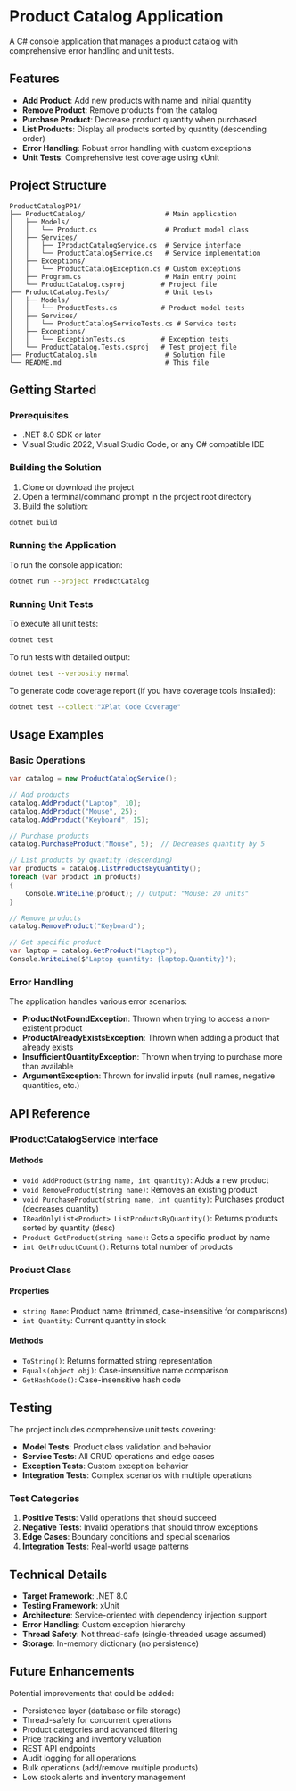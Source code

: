 # Product Catalog Application

A C# console application that manages a product catalog with comprehensive error handling and unit tests.

## Features

- **Add Product**: Add new products with name and initial quantity
- **Remove Product**: Remove products from the catalog
- **Purchase Product**: Decrease product quantity when purchased
- **List Products**: Display all products sorted by quantity (descending order)
- **Error Handling**: Robust error handling with custom exceptions
- **Unit Tests**: Comprehensive test coverage using xUnit

## Project Structure

```
ProductCatalogPP1/
├── ProductCatalog/                    # Main application
│   ├── Models/
│   │   └── Product.cs                 # Product model class
│   ├── Services/
│   │   ├── IProductCatalogService.cs  # Service interface
│   │   └── ProductCatalogService.cs   # Service implementation
│   ├── Exceptions/
│   │   └── ProductCatalogException.cs # Custom exceptions
│   ├── Program.cs                     # Main entry point
│   └── ProductCatalog.csproj         # Project file
├── ProductCatalog.Tests/              # Unit tests
│   ├── Models/
│   │   └── ProductTests.cs           # Product model tests
│   ├── Services/
│   │   └── ProductCatalogServiceTests.cs # Service tests
│   ├── Exceptions/
│   │   └── ExceptionTests.cs         # Exception tests
│   └── ProductCatalog.Tests.csproj   # Test project file
├── ProductCatalog.sln                 # Solution file
└── README.md                          # This file
```

## Getting Started

### Prerequisites

- .NET 8.0 SDK or later
- Visual Studio 2022, Visual Studio Code, or any C# compatible IDE

### Building the Solution

1. Clone or download the project
2. Open a terminal/command prompt in the project root directory
3. Build the solution:

```bash
dotnet build
```

### Running the Application

To run the console application:

```bash
dotnet run --project ProductCatalog
```

### Running Unit Tests

To execute all unit tests:

```bash
dotnet test
```

To run tests with detailed output:

```bash
dotnet test --verbosity normal
```

To generate code coverage report (if you have coverage tools installed):

```bash
dotnet test --collect:"XPlat Code Coverage"
```

## Usage Examples

### Basic Operations

```csharp
var catalog = new ProductCatalogService();

// Add products
catalog.AddProduct("Laptop", 10);
catalog.AddProduct("Mouse", 25);
catalog.AddProduct("Keyboard", 15);

// Purchase products
catalog.PurchaseProduct("Mouse", 5);  // Decreases quantity by 5

// List products by quantity (descending)
var products = catalog.ListProductsByQuantity();
foreach (var product in products)
{
    Console.WriteLine(product); // Output: "Mouse: 20 units"
}

// Remove products
catalog.RemoveProduct("Keyboard");

// Get specific product
var laptop = catalog.GetProduct("Laptop");
Console.WriteLine($"Laptop quantity: {laptop.Quantity}");
```

### Error Handling

The application handles various error scenarios:

- **ProductNotFoundException**: Thrown when trying to access a non-existent product
- **ProductAlreadyExistsException**: Thrown when adding a product that already exists
- **InsufficientQuantityException**: Thrown when trying to purchase more than available
- **ArgumentException**: Thrown for invalid inputs (null names, negative quantities, etc.)

## API Reference

### IProductCatalogService Interface

#### Methods

- `void AddProduct(string name, int quantity)`: Adds a new product
- `void RemoveProduct(string name)`: Removes an existing product
- `void PurchaseProduct(string name, int quantity)`: Purchases product (decreases quantity)
- `IReadOnlyList<Product> ListProductsByQuantity()`: Returns products sorted by quantity (desc)
- `Product GetProduct(string name)`: Gets a specific product by name
- `int GetProductCount()`: Returns total number of products

### Product Class

#### Properties

- `string Name`: Product name (trimmed, case-insensitive for comparisons)
- `int Quantity`: Current quantity in stock

#### Methods

- `ToString()`: Returns formatted string representation
- `Equals(object obj)`: Case-insensitive name comparison
- `GetHashCode()`: Case-insensitive hash code

## Testing

The project includes comprehensive unit tests covering:

- **Model Tests**: Product class validation and behavior
- **Service Tests**: All CRUD operations and edge cases
- **Exception Tests**: Custom exception behavior
- **Integration Tests**: Complex scenarios with multiple operations

### Test Categories

1. **Positive Tests**: Valid operations that should succeed
2. **Negative Tests**: Invalid operations that should throw exceptions
3. **Edge Cases**: Boundary conditions and special scenarios
4. **Integration Tests**: Real-world usage patterns

## Technical Details

- **Target Framework**: .NET 8.0
- **Testing Framework**: xUnit
- **Architecture**: Service-oriented with dependency injection support
- **Error Handling**: Custom exception hierarchy
- **Thread Safety**: Not thread-safe (single-threaded usage assumed)
- **Storage**: In-memory dictionary (no persistence)

## Future Enhancements

Potential improvements that could be added:

- Persistence layer (database or file storage)
- Thread-safety for concurrent operations
- Product categories and advanced filtering
- Price tracking and inventory valuation
- REST API endpoints
- Audit logging for all operations
- Bulk operations (add/remove multiple products)
- Low stock alerts and inventory management 